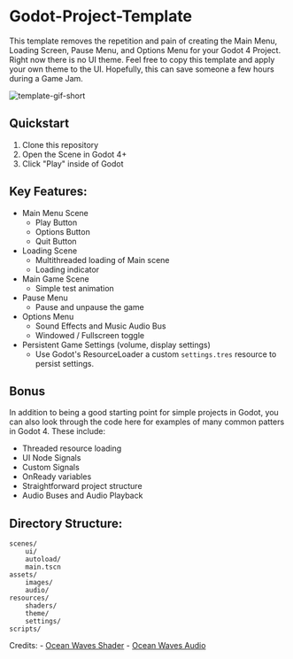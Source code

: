 # Godot-Project-Template

This template removes the repetition and pain of creating the Main Menu, Loading Screen, Pause Menu, and Options Menu for your Godot 4 Project.
Right now there is no UI theme. Feel free to copy this template and apply your own theme to the UI. Hopefully, this can save someone a few hours 
during a Game Jam.

![template-gif-short](https://github.com/Dutchgoose/Godot-Project-Template/assets/5461381/ea1c574f-a1a4-4f49-ac32-972d12b4de16)


## Quickstart

1. Clone this repository
2. Open the Scene in Godot 4+
3. Click "Play" inside of Godot

## Key Features:
- Main Menu Scene
	- Play Button
	- Options Button
	- Quit Button
- Loading Scene
	- Multithreaded loading of Main scene
	- Loading indicator
- Main Game Scene
	- Simple test animation
- Pause Menu
	- Pause and unpause the game
- Options Menu
	- Sound Effects and Music Audio Bus
	- Windowed / Fullscreen toggle
 - Persistent Game Settings (volume, display settings)
	- Use Godot's ResourceLoader a custom `settings.tres` resource to persist settings.

## Bonus
In addition to being a good starting point for simple projects in Godot, you can also look through the code here for examples of many common patters in Godot 4. These include:
- Threaded resource loading
- UI Node Signals
- Custom Signals
- OnReady variables
- Straightforward project structure
- Audio Buses and Audio Playback

## Directory Structure:
```
scenes/
    ui/
    autoload/
    main.tscn
assets/
    images/
    audio/
resources/
    shaders/
    theme/
    settings/
scripts/
```

Credits:
	- [Ocean Waves Shader](https://godotshaders.com/shader/wind-waker-water-no-textures-needed/)
	- [Ocean Waves Audio](https://freesound.org/people/SNaumann/sounds/708997/)
